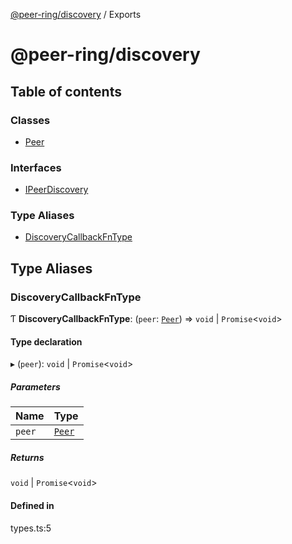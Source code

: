 [@peer-ring/discovery](README.md) / Exports

# @peer-ring/discovery

## Table of contents

### Classes

- [Peer](classes/Peer.md)

### Interfaces

- [IPeerDiscovery](interfaces/IPeerDiscovery.md)

### Type Aliases

- [DiscoveryCallbackFnType](modules.md#discoverycallbackfntype)

## Type Aliases

### DiscoveryCallbackFnType

Ƭ **DiscoveryCallbackFnType**: (`peer`: [`Peer`](classes/Peer.md)) => `void` \| `Promise`\<`void`\>

#### Type declaration

▸ (`peer`): `void` \| `Promise`\<`void`\>

##### Parameters

| Name   | Type                      |
| :----- | :------------------------ |
| `peer` | [`Peer`](classes/Peer.md) |

##### Returns

`void` \| `Promise`\<`void`\>

#### Defined in

types.ts:5
